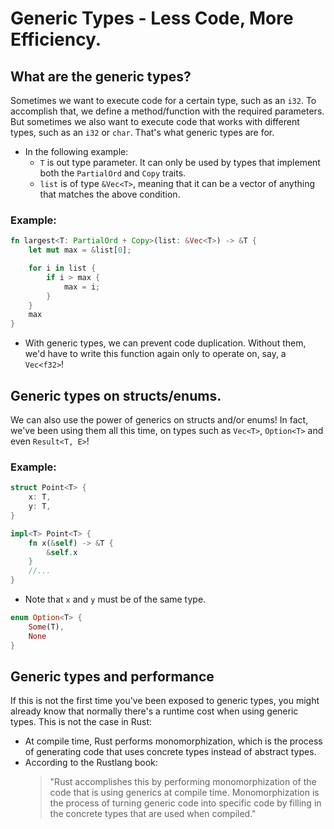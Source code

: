 # Generic Types - Less Code, More Efficiency.

## What are the generic types?
Sometimes we want to execute code for a certain type, such as an `i32`. To accomplish that, we define a method/function with the required parameters.
But sometimes we also want to execute code that works with different types, such as an `i32` or `char`. That's what generic types are for.

* In the following example: 
    * `T` is out type parameter. It can only be used by types that implement both the `PartialOrd` and `Copy` traits.
    * `list` is of type `&Vec<T>`, meaning that it can be a vector of anything that matches the above condition.


### Example:
```rust
fn largest<T: PartialOrd + Copy>(list: &Vec<T>) -> &T {
    let mut max = &list[0];

    for i in list {
        if i > max {
            max = i;
        }
    }
    max
}
```

* With generic types, we can prevent code duplication. Without them, we'd have to write this function again only to operate on, say,  a `Vec<f32>`!

## Generic types on structs/enums.
We can also use the power of generics on structs and/or enums! In fact, we've been using them all this time, on types such as `Vec<T>`, `Option<T>` and even `Result<T, E>`!

### Example:
```rust
struct Point<T> {
    x: T,
    y: T,
}

impl<T> Point<T> {
    fn x(&self) -> &T {
        &self.x
    }
    //...
}
```

* Note that `x` and `y` must be of the same type.

```rust
enum Option<T> {
    Some(T),
    None
}
```

## Generic types and performance
If this is not the first time you've been exposed to generic types, you might already know that normally there's a runtime cost when using generic types. This is not the case in Rust:
* At compile time, Rust performs monomorphization, which is the process of generating code that uses concrete types instead of abstract types.
* According to the Rustlang book:
    > "Rust accomplishes this by performing monomorphization of the code that is using generics at compile time. Monomorphization is the process of turning generic code into specific code by filling in the concrete types that are used when compiled."